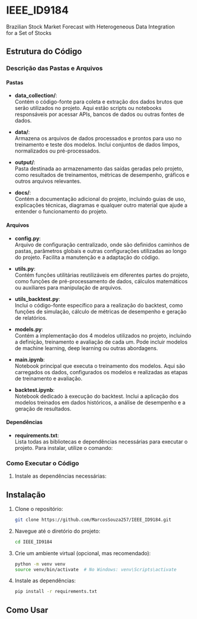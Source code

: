 # IEEE_ID9184
Brazilian Stock Market Forecast with Heterogeneous Data Integration for a Set of Stocks

## Estrutura do Código


### Descrição das Pastas e Arquivos

#### Pastas
- **data_collection/**:  
  Contém o código-fonte para coleta e extração dos dados brutos que serão utilizados no projeto. Aqui estão scripts ou notebooks responsáveis por acessar APIs, bancos de dados ou outras fontes de dados.

- **data/**:  
  Armazena os arquivos de dados processados e prontos para uso no treinamento e teste dos modelos. Inclui conjuntos de dados limpos, normalizados ou pré-processados.

- **output/**:  
  Pasta destinada ao armazenamento das saídas geradas pelo projeto, como resultados de treinamentos, métricas de desempenho, gráficos e outros arquivos relevantes.

- **docs/**:  
  Contém a documentação adicional do projeto, incluindo guias de uso, explicações técnicas, diagramas e qualquer outro material que ajude a entender o funcionamento do projeto.

#### Arquivos
- **config.py**:  
  Arquivo de configuração centralizado, onde são definidos caminhos de pastas, parâmetros globais e outras configurações utilizadas ao longo do projeto. Facilita a manutenção e a adaptação do código.

- **utils.py**:  
  Contém funções utilitárias reutilizáveis em diferentes partes do projeto, como funções de pré-processamento de dados, cálculos matemáticos ou auxiliares para manipulação de arquivos.

- **utils_backtest.py**:  
  Inclui o código-fonte específico para a realização do backtest, como funções de simulação, cálculo de métricas de desempenho e geração de relatórios.

- **models.py**:  
  Contém a implementação dos 4 modelos utilizados no projeto, incluindo a definição, treinamento e avaliação de cada um. Pode incluir modelos de machine learning, deep learning ou outras abordagens.

- **main.ipynb**:  
  Notebook principal que executa o treinamento dos modelos. Aqui são carregados os dados, configurados os modelos e realizadas as etapas de treinamento e avaliação.

- **backtest.ipynb**:  
  Notebook dedicado à execução do backtest. Inclui a aplicação dos modelos treinados em dados históricos, a análise de desempenho e a geração de resultados.

#### Dependências
- **requirements.txt**:  
  Lista todas as bibliotecas e dependências necessárias para executar o projeto. Para instalar, utilize o comando:  




### Como Executar o Código

1. Instale as dependências necessárias:


## Instalação

1.  Clone o repositório:

    ```bash
    git clone https://github.com/MarcosSouza257/IEEE_ID9184.git
    ```

2.  Navegue até o diretório do projeto:

    ```bash
    cd IEEE_ID9184
    ```
3. Crie um ambiente virtual (opcional, mas recomendado):

    ```bash
    python -m venv venv
    source venv/bin/activate  # No Windows: venv\Scripts\activate
    ```


4.  Instale as dependências:

    ```bash
    pip install -r requirements.txt


## Como Usar 






